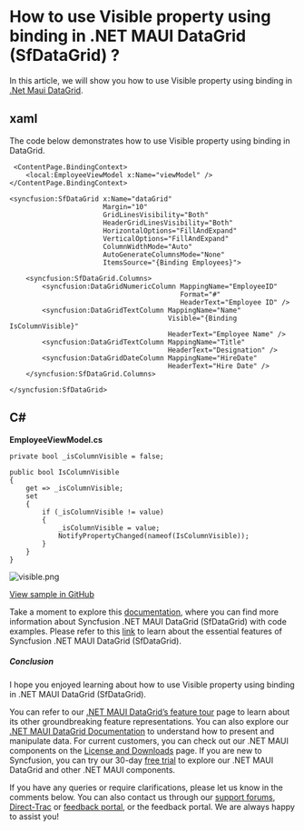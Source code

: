 # How to use Visible property using binding in .NET MAUI DataGrid (SfDataGrid) ?
In this article, we will show you how to use Visible property using binding in [.Net Maui DataGrid](https://www.syncfusion.com/maui-controls/maui-datagrid).

## xaml
The code below demonstrates how to use Visible property using binding in DataGrid.
```
 <ContentPage.BindingContext>
    <local:EmployeeViewModel x:Name="viewModel" />
</ContentPage.BindingContext>

<syncfusion:SfDataGrid x:Name="dataGrid"
                       Margin="10"
                       GridLinesVisibility="Both"
                       HeaderGridLinesVisibility="Both"
                       HorizontalOptions="FillAndExpand"
                       VerticalOptions="FillAndExpand"
                       ColumnWidthMode="Auto"
                       AutoGenerateColumnsMode="None"
                       ItemsSource="{Binding Employees}">

    <syncfusion:SfDataGrid.Columns>
        <syncfusion:DataGridNumericColumn MappingName="EmployeeID"
                                          Format="#"
                                          HeaderText="Employee ID" />
        <syncfusion:DataGridTextColumn MappingName="Name"
                                       Visible="{Binding IsColumnVisible}"
                                       HeaderText="Employee Name" />
        <syncfusion:DataGridTextColumn MappingName="Title"
                                       HeaderText="Designation" />
        <syncfusion:DataGridDateColumn MappingName="HireDate"
                                       HeaderText="Hire Date" />
    </syncfusion:SfDataGrid.Columns>
    
</syncfusion:SfDataGrid>
``` 

## C#
**EmployeeViewModel.cs**
```
private bool _isColumnVisible = false;

public bool IsColumnVisible
{
    get => _isColumnVisible;
    set
    {
        if (_isColumnVisible != value)
        {
            _isColumnVisible = value;
            NotifyPropertyChanged(nameof(IsColumnVisible));
        }
    }
}
```

 ![visible.png](https://support.syncfusion.com/kb/agent/attachment/inline?token=eyJhbGciOiJodHRwOi8vd3d3LnczLm9yZy8yMDAxLzA0L3htbGRzaWctbW9yZSNobWFjLXNoYTI1NiIsInR5cCI6IkpXVCJ9.eyJpZCI6IjMzNTgxIiwib3JnaWQiOiIzIiwiaXNzIjoic3VwcG9ydC5zeW5jZnVzaW9uLmNvbSJ9.Tsx03dSqMdPfSL0vzka_oWrbTJm0gCVfdKX4XY9Lg5E)

[View sample in GitHub](https://github.com/SyncfusionExamples/How-to-use-Visible-property-using-binding-in-.NET-MAUI-DataGrid-SfDataGrid)

Take a moment to explore this [documentation](https://help.syncfusion.com/maui/datagrid/overview), where you can find more information about Syncfusion .NET MAUI DataGrid (SfDataGrid) with code examples. Please refer to this [link](https://www.syncfusion.com/maui-controls/maui-datagrid) to learn about the essential features of Syncfusion .NET MAUI DataGrid (SfDataGrid).
 
##### Conclusion
 
I hope you enjoyed learning about how to use Visible property using binding in .NET MAUI DataGrid (SfDataGrid).
 
You can refer to our [.NET MAUI DataGrid’s feature tour](https://www.syncfusion.com/maui-controls/maui-datagrid) page to learn about its other groundbreaking feature representations. You can also explore our [.NET MAUI DataGrid Documentation](https://help.syncfusion.com/maui/datagrid/getting-started) to understand how to present and manipulate data. 
For current customers, you can check out our .NET MAUI components on the [License and Downloads](https://www.syncfusion.com/sales/teamlicense) page. If you are new to Syncfusion, you can try our 30-day [free trial](https://www.syncfusion.com/downloads/maui) to explore our .NET MAUI DataGrid and other .NET MAUI components.
 
If you have any queries or require clarifications, please let us know in the comments below. You can also contact us through our [support forums](https://www.syncfusion.com/forums), [Direct-Trac](https://support.syncfusion.com/create) or [feedback portal](https://www.syncfusion.com/feedback/maui?control=sfdatagrid), or the feedback portal. We are always happy to assist you!
